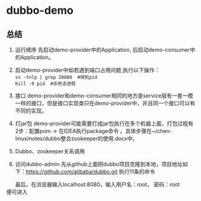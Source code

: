 # dubbo-demo
## 总结
1. 运行顺序
先启动demo-provider中的Application, 后启动demo-consumer中的Application。
2. 启动demo-provider中如若遇到端口占用问题,执行以下操作：<br>
`ss -tnlp | grep 20880  #得到pid`<br>
`Kill -9 pid  #杀死该进程`
3. 接口
demo-provider和demo-consumer相同的地方是service层有一套一模一样的接口，但是接口实现类只在demo-provider中，并且同一个接口可以有不同的实现。
4. 打jar包
demo-provider可能需要打成jar包执行在多个机器上面，打包过程有2步：配置pom -> 在IDEA执行package命令 。具体步骤在~/chen-linux/notes/dubbo整合zookeeper的使用.docx中。
5. Dubbo、zookeeper关系调用

6. 访问dubbo-admin
先从github上面把dubbo项目克隆到本地，项目地址如下：https://github.com/alibaba/dubbo.git
执行11条的命令

&nbsp;&nbsp;&nbsp;&nbsp;&nbsp;&nbsp;最后，在浏览器输入localhost:8080，输入用户名：root， 密码：root
<br>便可进入